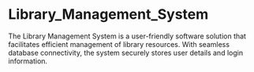 # Library_Management_System
The Library Management System is a user-friendly software solution that facilitates efficient management of library resources. With seamless database connectivity, the system securely stores user details and login information.
